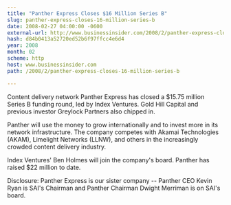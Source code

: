```yaml
---
title: "Panther Express Closes $16 Million Series B"
slug: panther-express-closes-16-million-series-b
date: 2008-02-27 04:00:00 -0600
external-url: http://www.businessinsider.com/2008/2/panther-express-closes-16-million-series-b
hash: d84b0413a52720ed52b6f97ffcc4e6d4
year: 2008
month: 02
scheme: http
host: www.businessinsider.com
path: /2008/2/panther-express-closes-16-million-series-b

---
```


Content delivery network Panther Express has closed a $15.75 million Series B funding round, led by Index Ventures. Gold Hill Capital and previous investor Greylock Partners also chipped in.

Panther will use the money to grow internationally and to invest more in its network infrastructure. The company competes with Akamai Technologies (AKAM), Limelight Networks (LLNW), and others in the increasingly crowded content delivery industry.

Index Ventures' Ben Holmes will join the company's board. Panther has raised $22 million to date.

Disclosure: Panther Express is our sister company -- Panther CEO Kevin Ryan is SAI's Chairman and Panther Chairman Dwight Merriman is on SAI's board.
